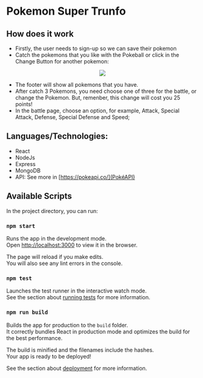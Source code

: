 # Pokemon Super Trunfo
## How does it work
- Firstly, the user needs to sign-up so we can save their pokemon
- Catch the pokemons that you like with the Pokeball or click in the Change Button for another pokemon:

<div align="center">
  <img src="https://res.cloudinary.com/ddz8awd1y/image/upload/v1586773428/screencapture-pokemon-super-trunfo-herokuapp-home-2020-04-13-11_20_40_avveue.png" />
</div>

- The footer will show all pokemons that you have.
- After catch 3 Pokemons, you need choose one of three for the battle, or change the Pokemon. 
But, remenber, this change will cost you 25 points!
- In the battle page, choose an option, for example, Attack, Special Attack, Defense, Special Defense and Speed;


## Languages/Technologies:

- React
- NodeJs
- Express
- MongoDB
- API: See more in [https://pokeapi.co/](PokéAPI) 


## Available Scripts

In the project directory, you can run:

### `npm start`

Runs the app in the development mode.<br />
Open [http://localhost:3000](http://localhost:3000) to view it in the browser.

The page will reload if you make edits.<br />
You will also see any lint errors in the console.

### `npm test`

Launches the test runner in the interactive watch mode.<br />
See the section about [running tests](https://facebook.github.io/create-react-app/docs/running-tests) for more information.

### `npm run build`

Builds the app for production to the `build` folder.<br />
It correctly bundles React in production mode and optimizes the build for the best performance.

The build is minified and the filenames include the hashes.<br />
Your app is ready to be deployed!

See the section about [deployment](https://facebook.github.io/create-react-app/docs/deployment) for more information.

